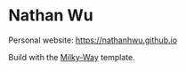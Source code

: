 # Nathan Wu
Personal website: https://nathanhwu.github.io

Build with the [Milky-Way](https://github.com/ttomczak3/Milky-Way) template.
